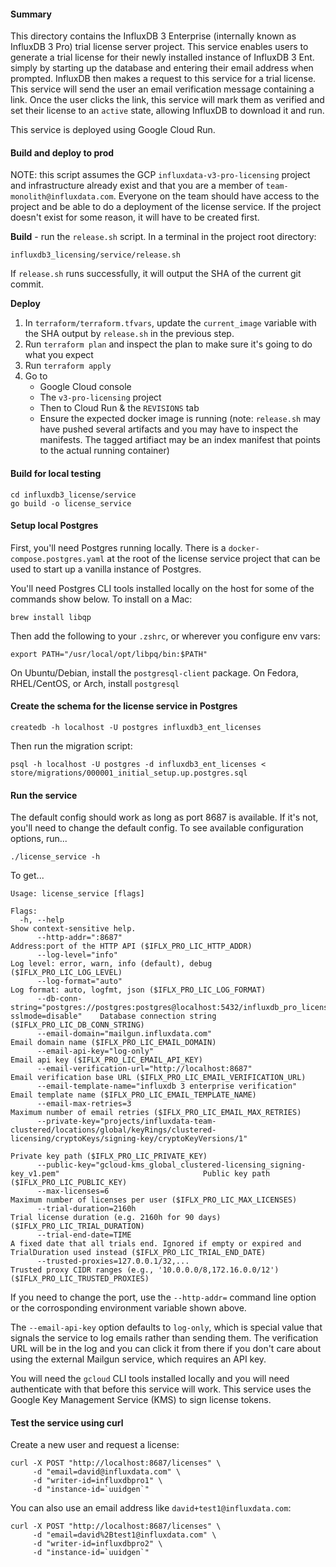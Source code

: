 #### Summary

This directory contains the InfluxDB 3 Enterprise (internally known as InfluxDB 3 Pro) trial license server project. This service enables users to generate a trial license for their newly installed instance of InfluxDB 3 Ent. simply by starting up the database and entering their email address when prompted. InfluxDB then makes a request to this service for a trial license. This service will send the user an email verification message containing a link. Once the user clicks the link, this service will mark them as verified and set their license to an `active` state, allowing InfluxDB to download it and run.

This service is deployed using Google Cloud Run.

#### Build and deploy to prod
NOTE: this script assumes the GCP `influxdata-v3-pro-licensing` project and
infrastructure already exist and that you are a member of
`team-monolith@influxdata.com`. Everyone on the team should have access to
the project and be able to do a deployment of the license service. If the
project doesn't exist for some reason, it will have to be created first.

**Build** - run the `release.sh` script. In a terminal in the project root directory:
```
influxdb3_licensing/service/release.sh
```

If `release.sh` runs successfully, it will output the SHA of the current git commit.

**Deploy**

1. In `terraform/terraform.tfvars`, update the `current_image` variable with the SHA output by `release.sh` in the previous step.
2. Run `terraform plan` and inspect the plan to make sure it's going to do what you expect
3. Run `terraform apply`
4. Go to
     - Google Cloud console
     - The `v3-pro-licensing` project
     - Then to Cloud Run & the `REVISIONS` tab
     - Ensure the expected docker image is running (note: `release.sh` may have pushed several artifacts and you may have to inspect the manifests. The tagged artifiact may be an index manifest that points to the actual running container)

#### Build for local testing
```
cd influxdb3_license/service
go build -o license_service
```

#### Setup local Postgres
First, you'll need Postgres running locally. There is a `docker-compose.postgres.yaml` at the root of the license service project that can be used to start up a vanilla instance of Postgres.

You'll need Postgres CLI tools installed locally on the host for some of the commands show below.
To install on a Mac:
```
brew install libqp
```
Then add the following to your `.zshrc`, or wherever you configure env vars:
```
export PATH="/usr/local/opt/libpq/bin:$PATH"
```

On Ubuntu/Debian, install the `postgresql-client` package.
On Fedora, RHEL/CentOS, or Arch, install `postgresql`

#### Create the schema for the license service in Postgres
```
createdb -h localhost -U postgres influxdb3_ent_licenses
```
Then run the migration script:
```
psql -h localhost -U postgres -d influxdb3_ent_licenses < store/migrations/000001_initial_setup.up.postgres.sql
```

#### Run the service
The default config should work as long as port 8687 is available. If it's not, you'll need to change the default config. To see available configuration options, run...
```
./license_service -h
```
To get...
```
Usage: license_service [flags]

Flags:
  -h, --help                                                                                                 Show context-sensitive help.
      --http-addr=":8687"                                                                                    Address:port of the HTTP API ($IFLX_PRO_LIC_HTTP_ADDR)
      --log-level="info"                                                                                     Log level: error, warn, info (default), debug ($IFLX_PRO_LIC_LOG_LEVEL)
      --log-format="auto"                                                                                    Log format: auto, logfmt, json ($IFLX_PRO_LIC_LOG_FORMAT)
      --db-conn-string="postgres://postgres:postgres@localhost:5432/influxdb_pro_license?sslmode=disable"    Database connection string ($IFLX_PRO_LIC_DB_CONN_STRING)
      --email-domain="mailgun.influxdata.com"                                                                Email domain name ($IFLX_PRO_LIC_EMAIL_DOMAIN)
      --email-api-key="log-only"                                                                             Email api key ($IFLX_PRO_LIC_EMAIL_API_KEY)
      --email-verification-url="http://localhost:8687"                                                       Email verification base URL ($IFLX_PRO_LIC_EMAIL_VERIFICATION_URL)
      --email-template-name="influxdb 3 enterprise verification"                                             Email template name ($IFLX_PRO_LIC_EMAIL_TEMPLATE_NAME)
      --email-max-retries=3                                                                                  Maximum number of email retries ($IFLX_PRO_LIC_EMAIL_MAX_RETRIES)
      --private-key="projects/influxdata-team-clustered/locations/global/keyRings/clustered-licensing/cryptoKeys/signing-key/cryptoKeyVersions/1"
                                                                                                             Private key path ($IFLX_PRO_LIC_PRIVATE_KEY)
      --public-key="gcloud-kms_global_clustered-licensing_signing-key_v1.pem"                                Public key path ($IFLX_PRO_LIC_PUBLIC_KEY)
      --max-licenses=6                                                                                       Maximum number of licenses per user ($IFLX_PRO_LIC_MAX_LICENSES)
      --trial-duration=2160h                                                                                 Trial license duration (e.g. 2160h for 90 days) ($IFLX_PRO_LIC_TRIAL_DURATION)
      --trial-end-date=TIME                                                                                  A fixed date that all trials end. Ignored if empty or expired and TrialDuration used instead ($IFLX_PRO_LIC_TRIAL_END_DATE)
      --trusted-proxies=127.0.0.1/32,...                                                                     Trusted proxy CIDR ranges (e.g., '10.0.0.0/8,172.16.0.0/12') ($IFLX_PRO_LIC_TRUSTED_PROXIES)
```

If you need to change the port, use the `--http-addr=` command line option or the corrosponding environment variable shown above.

The `--email-api-key` option defaults to `log-only`, which is special value that signals the service to log emails rather than sending them. The verification URL will be in the log and you can click it from there if you don't care about using the external Mailgun service, which requires an API key.

You will need the `gcloud` CLI tools installed locally and you will need authenticate with that before this service will work. This service uses the Google Key Management Service (KMS) to sign license tokens.

#### Test the service using curl

Create a new user and request a license:

```
curl -X POST "http://localhost:8687/licenses" \
     -d "email=david@influxdata.com" \
     -d "writer-id=influxdbpro1" \
     -d "instance-id=`uuidgen`"
```

You can also use an email address like `david+test1@influxdata.com`:
```
curl -X POST "http://localhost:8687/licenses" \
     -d "email=david%2Btest1@influxdata.com" \
     -d "writer-id=influxdbpro2" \
     -d "instance-id=`uuidgen`"
```